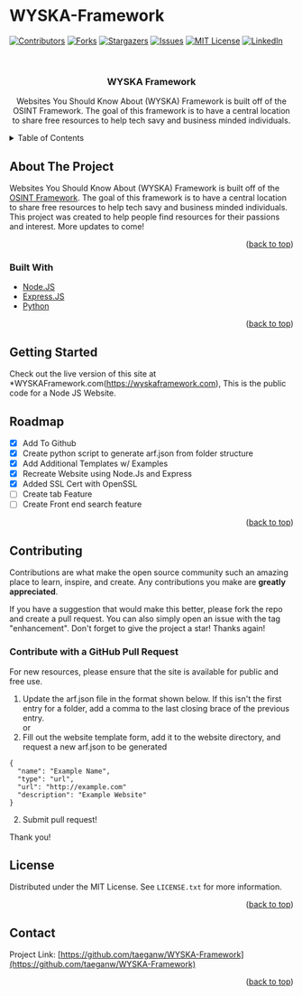 # WYSKA-Framework
<div id="top"></div>

<!-- PROJECT SHIELDS -->
<!--
*** I'm using markdown "reference style" links for readability.
*** Reference links are enclosed in brackets [ ] instead of parentheses ( ).
*** See the bottom of this document for the declaration of the reference variables
*** for contributors-url, forks-url, etc. This is an optional, concise syntax you may use.
*** https://www.markdownguide.org/basic-syntax/#reference-style-links
-->
[![Contributors][contributors-shield]][contributors-url]
[![Forks][forks-shield]][forks-url]
[![Stargazers][stars-shield]][stars-url]
[![Issues][issues-shield]][issues-url]
[![MIT License][license-shield]][license-url]
[![LinkedIn][linkedin-shield]][linkedin-url]


<!-- PROJECT LOGO -->
<br />
<div align="center">
 
<h3 align="center">WYSKA Framework</h3>

  <p align="center">
Websites You Should Know About (WYSKA) Framework is built off of the OSINT Framework. The goal of this framework is to have a central location to share free resources to help tech savy and business minded individuals.     <br />
  </p>
</div>



<!-- TABLE OF CONTENTS -->
<details>
  <summary>Table of Contents</summary>
  <ol>
    <li>
      <a href="#about-the-project">About The Project</a>
      <ul>
        <li><a href="#built-with">Built With</a></li>
      </ul>
    </li>
    <li>
      <a href="#getting-started">Getting Started</a>
    </li>
    <li><a href="#contributing">Contributing</a></li>
    <li><a href="#license">License</a></li>
    <li><a href="#contact">Contact</a></li>
    <li><a href="#acknowledgments">Acknowledgments</a></li>
  </ol>
</details>



<!-- ABOUT THE PROJECT -->
## About The Project
Websites You Should Know About (WYSKA) Framework is built off of the [OSINT Framework](https://github.com/lockfale/osint-framework). The goal of this framework is to have a central location to share free resources to help tech savy and business minded individuals. This project was created to help people find resources for their passions and interest. More updates to come!

<p align="right">(<a href="#top">back to top</a>)</p>



### Built With

<!-- * [Next.js](https://nextjs.org/) -->
<!-- * [React.js](https://reactjs.org/) -->
<!-- * [Vue.js](https://vuejs.org/) -->
<!-- * [Angular](https://angular.io/) -->
<!-- * [Svelte](https://svelte.dev/) -->
<!-- * [Laravel](https://laravel.com) -->
<!-- * [Bootstrap](https://getbootstrap.com) -->
<!-- * [JQuery](https://jquery.com) -->
* [Node.JS](https://nodejs.org/en/)
* [Express.JS](https://expressjs.com)
* [Python](https://www.python.org/)
<p align="right">(<a href="#top">back to top</a>)</p>



<!-- GETTING STARTED -->
## Getting Started

Check out the live version of this site at 
*WYSKAFramework.com(https://wyskaframework.com), This is the public code for a Node JS Website. 



<!-- ROADMAP -->
## Roadmap

- [x] Add To Github
- [x] Create python script to generate arf.json from folder structure
- [x] Add Additional Templates w/ Examples
- [x] Recreate Website using Node.Js and Express
- [x] Added SSL Cert with OpenSSL
- [ ] Create tab Feature
- [ ] Create Front end search feature

<p align="right">(<a href="#readme-top">back to top</a>)</p>



<!-- CONTRIBUTING -->
## Contributing

Contributions are what make the open source community such an amazing place to learn, inspire, and create. Any contributions you make are **greatly appreciated**.

If you have a suggestion that would make this better, please fork the repo and create a pull request. You can also simply open an issue with the tag "enhancement".
Don't forget to give the project a star! Thanks again!

### Contribute with a GitHub Pull Request
For new resources, please ensure that the site is available for public and free use.
<ol start="1">
  <li>Update the arf.json file in the format shown below. If this isn't the first entry for a folder, add a comma to the last closing brace of the previous entry.</li>
  or 
  <li>Fill out the website template form, add it to the website directory, and request a new arf.json to be generated</li>
</ol>

```
{
  "name": "Example Name",
  "type": "url",
  "url": "http://example.com"
  "description": "Example Website"
}
```

<ol start="2">
  <li>Submit pull request!</li>
</ol>

Thank you!

<!-- LICENSE -->
## License

Distributed under the MIT License. See `LICENSE.txt` for more information.

<p align="right">(<a href="#readme-top">back to top</a>)</p>

<!-- CONTACT -->
## Contact

Project Link: [https://github.com/taeganw/WYSKA-Framework](https://github.com/taeganw/WYSKA-Framework)

<p align="right">(<a href="#top">back to top</a>)</p>


<!-- MARKDOWN LINKS & IMAGES -->
<!-- https://www.markdownguide.org/basic-syntax/#reference-style-links -->
[contributors-shield]: https://img.shields.io/github/contributors/taeganw/WYSKA-Framework.svg?style=for-the-badge
[contributors-url]: https://github.com/taeganw/WYSKA-Framework/graphs/contributors
[forks-shield]: https://img.shields.io/github/forks/taeganw/WYSKA-Framework.svg?style=for-the-badge
[forks-url]: https://github.com/taeganw/WYSKA-Framework/network/members
[stars-shield]: https://img.shields.io/github/stars/taeganw/WYSKA-Framework.svg?style=for-the-badge
[stars-url]: https://github.com/taeganw/WYSKA-Framework/stargazers
[issues-shield]: https://img.shields.io/github/issues/taeganw/WYSKA-Framework.svg?style=for-the-badge
[issues-url]: https://github.com/taeganw/WYSKA-Framework/issues
[license-shield]: https://img.shields.io/github/license/taeganw/WYSKA-Framework.svg?style=for-the-badge
[license-url]: https://github.com/taeganw/WYSKA-Framework/blob/master/LICENSE.txt
[linkedin-shield]: https://img.shields.io/badge/-LinkedIn-black.svg?style=for-the-badge&logo=linkedin&colorB=555
[linkedin-url]: https://linkedin.com/in/taegan-w-b17b7a91
